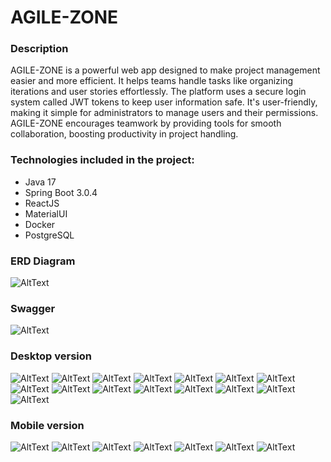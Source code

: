 # AGILE-ZONE

### Description
AGILE-ZONE is a powerful web app designed to make project management easier and more efficient. 
It helps teams handle tasks like organizing iterations and user stories effortlessly. 
The platform uses a secure login system called JWT tokens to keep user information safe. 
It's user-friendly, making it simple for administrators to manage users and their permissions. 
AGILE-ZONE encourages teamwork by providing tools for smooth collaboration, boosting productivity in project handling.

### Technologies included in the project:
- Java 17
- Spring Boot 3.0.4
- ReactJS
- MaterialUI 
- Docker
- PostgreSQL

### ERD Diagram

![AltText](/img/erd.png)

### Swagger

![AltText](/img/swagger.png)

### Desktop version

![AltText](/img/login-light.png)
![AltText](/img/login-dark.png)
![AltText](/img/register.png)
![AltText](/img/current-dark.png)
![AltText](/img/current-light.png)
![AltText](/img/edit-dialog.png)
![AltText](/img/backlog.png)
![AltText](/img/nav-bar.png)
![AltText](/img/other-teams-it.png)
![AltText](/img/tags.png)
![AltText](/img/request-register.png)
![AltText](/img/user-management.png)
![AltText](/img/user-panel1.png)
![AltText](/img/user-panel2.png)
![AltText](/img/user-panel3.png)


### Mobile version

![AltText](/img/phone-1.png)
![AltText](/img/phone-2.png)
![AltText](/img/phone-3.png)
![AltText](/img/phone-4.png)
![AltText](/img/phone-5.png)
![AltText](/img/phone-6.png)
![AltText](/img/phone-7.png)



